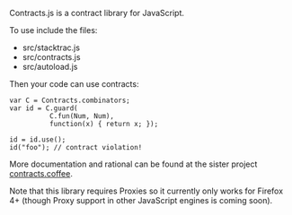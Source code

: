 Contracts.js is a contract library for JavaScript.

To use include the files:
*   src/stacktrac.js
*   src/contracts.js
*   src/autoload.js

Then your code can use contracts:

    var C = Contracts.combinators;
    var id = C.guard(
              C.fun(Num, Num),
              function(x) { return x; });

    id = id.use();
    id("foo"); // contract violation!

More documentation and rational can be found at
the sister project [contracts.coffee](http://disnetdev.com/contracts.coffee/).

Note that this library requires Proxies so it currently
only works for Firefox 4+ (though Proxy support in other
JavaScript engines is coming soon).
